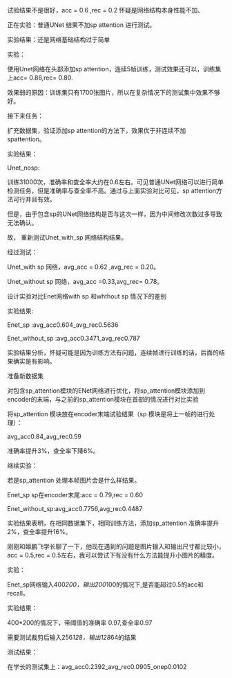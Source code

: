 试验结果不是很好，acc = 0.6 ,rec = 0.2 怀疑是网络结构本身性能不加、

正在实验：普通UNet 结果不加sp attention 进行测试。

实验结果：还是网络基础结构过于简单

实验：

使用Unet网络在头部添加sp attention，连续5帧训练，测试效果还可以，训练集上acc= 0.86,rec= 0.80.

效果弱的原因：训练集只有1700张图片，所以在复杂情况下的测试集中效果不够好。


接下来任务：

扩充数据集，验证添加sp attention的方法下，效果优于非连续不加 spattention。

实验结果：

Unet_nosp:

训练31000次，准确率和查全率大约在0.6左右。可见普通UNet网络可以进行简单检测任务，但是准确率与查全率不高。通过与上面实验对比可见，sp attention方法可行并且有效。

但是，由于包含sp的UNet网络结构是否与这次一样，因为中间修改次数过多导致无法确认。

故， 重新测试Unet_with_sp 网络结构结果。

经过测试：

Unet_with sp 网络，avg_acc = 0.62 ,avg_rec = 0.20。

Unet_without sp 网络，avg_acc =0.33,avg_rec=  0.78。

设计实验对比Enet网络with sp 和whthout sp 情况下的差别

实验结果:

Enet_sp :avg_acc0.604_avg_rec0.5636

Enet_without_sp :avg_acc0.3471_avg_rec0.787

实验结果分析，怀疑可能是因为训练方法有问题，连续帧进行训练的话，后面的结果确实是有影响。


准备新数据集


对包含sp_attention模块的ENet网络进行优化，将sp_attention模块添加到encoder的末端，与之前的sp_attention模块在首部的情况进行对比实验


将sp_attention 模块放在encoder末端试验结果（sp 模块是将上一帧的进行处理）：

avg_acc0.84_avg_rec0.59

准确率提升3%，查全率下降6%。


继续实验：

若是sp_attention 处理本帧图片会是什么样结果。


Enet_sp sp在encoder末尾:acc = 0.79,rec = 0.60

Enet_without_sp:avg_acc0.7756,avg_rec0.4487


实验结果表明，在相同数据集下，相同训练方法，添加sp_attention 准确率提升2%，查全率提升16%。

刚刚和姬鹏飞学长聊了一下，他现在遇到的问题是图片输入和输出尺寸都比较小，acc = 0.5,rec = 0.5左右，我可以尝试下有没有什么方法能提升小图片的精度。

实验：

Enet_sp网络输入400*200，输出200*100的情况下,是否能超过0.5的acc和recall。

实验结果：

400*200的情况下，带阈值的准确率 0.97,查全率0.97

需要测试裁剪后输入256*128，输出128*64的结果

测试结果：

在学长的测试集上：avg_acc0.2392_avg_rec0.0905_onep0.0102
